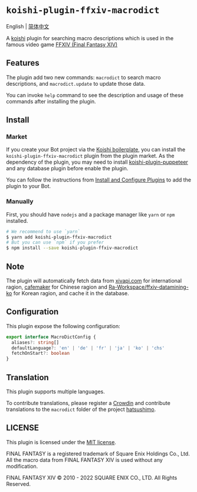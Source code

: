 # `koishi-plugin-ffxiv-macrodict`

English | [简体中文](README.zh-CN.md)

A [koishi](https://github.com/koishijs/koishi) plugin for searching macro descriptions which is used in the famous video game [FFXIV (Final Fantasy XIV)](https://www.finalfantasyxiv.com/)

## Features

The plugin add two new commands: `macrodict` to search macro descriptions, and `macrodict.update` to update those data.

You can invoke `help` command to see the description and usage of these commands after installing the plugin.

## Install

### Market

If you create your Bot project via the [Koishi boilerplate](https://github.com/koishijs/boilerplate/generate), you can install the `koishi-plugin-ffxiv-macrodict` plugin from the plugin market.
As the dependency of the plugin, you may need to install [koishi-plugin-puppeteer](https://npmjs.com/package/koishi-plugin-puppeteer) and any database plugin before enable the plugin.

You can follow the instructions from [Install and Configure Plugins](https://koishi.js.org/manual/starter/console.html#%E5%AE%89%E8%A3%85%E5%92%8C%E9%85%8D%E7%BD%AE%E6%8F%92%E4%BB%B6) to add the plugin to your Bot.

### Manually

First, you should have `nodejs` and a package manager like `yarn` or `npm` installed.

```bash
# We recommend to use `yarn`
$ yarn add koishi-plugin-ffxiv-macrodict
# But you can use `npm` if you prefer
$ npm install --save koishi-plugin-ffxiv-macrodict
```

## Note

The plugin will automatically fetch data from [xivapi.com](https://xivapi.com/) for international ragion, [cafemaker](https://cafemaker.wakingsands.com/) for Chinese ragion and [Ra-Workspace/ffxiv-datamining-ko](https://github.com/Ra-Workspace/ffxiv-datamining-ko) for Korean ragion, and cache it in the database.

## Configuration

This plugin expose the following configuration:

```typescript
export interface MacroDictConfig {
  aliases?: string[]
  defaultLanguage?: 'en' | 'de' | 'fr' | 'ja' | 'ko' | 'chs'
  fetchOnStart?: boolean
}
```

## Translation

This plugin supports multiple languages.

To contribute translations, please register a [Crowdin](https://crowdin.com/) and contribute translations to the `macrodict` folder of the project [hatsushimo](https://crowdin.com/project/hatsushimo).

## LICENSE

This plugin is licensed under the [MIT license](LICENSE).

FINAL FANTASY is a registered trademark of Square Enix Holdings Co., Ltd. All the macro data from FINAL FANTASY XIV is used without any modification.

FINAL FANTASY XIV © 2010 - 2022 SQUARE ENIX CO., LTD. All Rights Reserved.
